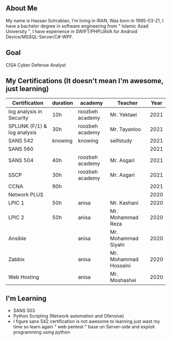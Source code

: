 ## About Me
My name is Hassan Sohrabian, I'm living in IRAN, Was born in 1995-03-21, I have a bachelor degree in software engineering from " Islamic Azad University ", I have experience in SWIFT/PHP/JAVA for Android Device/MSSQL-Server/C#-WPF.


## Goal 
CISA Cyber Defense Analyst

## My Certifications (It doesn't mean I'm awesome, just learning)
| Certification | duration | academy |Teacher| Year |
|---------------|-------|---------|-------|------|
| log analysis in Security  |   10h    | roozbeh academy       | Mr. Yektaei | 2021 |
| SPLUNK (F/1) & log analysis  |  30h     | roozbeh academy       | Mr. Tayanloo | 2021 |
| SANS 542      |   knowing    |   knowing      |selfstudy| 2021 |
| SANS 560      |       |         | | 2021 |
| SANS 504      |  40h   | roozbeh academy       |Mr. Asgari| 2021 |
| SSCP          |  30h   | roozbeh academy        |Mr. Asgari | 2021 |
| CCNA          |   90h    |         | | 2021 |
| Network PLUS  |       |         | | 2020 |
| LPIC 1        | 50h |  anisa        |Mr. Kashani| 2020 |
| LPIC 2        | 50h |  anisa       |Mr. Mohammad Reza | 2020 |
| Ansible       |  |  anisa       |Mr. Mohammad Siyahi| 2020 |
| Zabbix        |  |  anisa       |Mr. Mohammad Hosseini | 2020 |
| Web Hosting   |  |  anisa       |Mr. Moshashei| 2020 |

## I'm Learning
- SANS 503
- Python Scripting (Network automation and Ofensive)
- I figure sans 542 certification is not awesome to learning just wast my time so learn again " web pentest " base on Server-side and exploit programming using python

<!---
Sohrabian/Sohrabian is a ✨ special ✨ repository because its `README.md` (this file) appears on your GitHub profile.
You can click the Preview link to take a look at your changes.
--->
